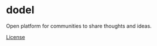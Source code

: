 # dodel

Open platform for communities to share thoughts and ideas.

[License](https://github.com/lnsp/dodel/blob/master/LICENSE.md)
